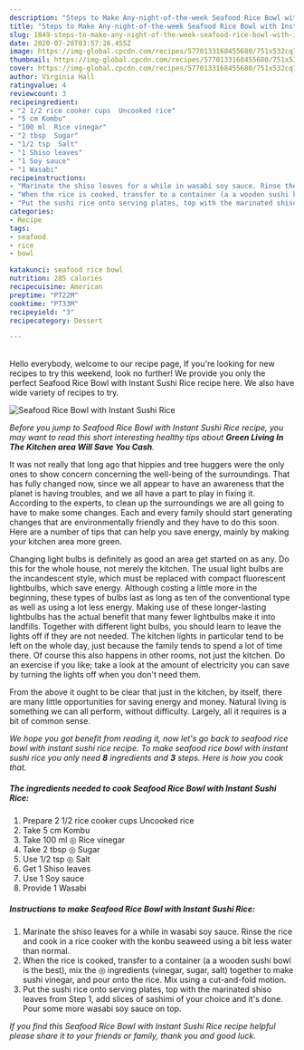 ```yaml
---
description: "Steps to Make Any-night-of-the-week Seafood Rice Bowl with Instant Sushi Rice"
title: "Steps to Make Any-night-of-the-week Seafood Rice Bowl with Instant Sushi Rice"
slug: 1849-steps-to-make-any-night-of-the-week-seafood-rice-bowl-with-instant-sushi-rice
date: 2020-07-28T03:57:26.455Z
image: https://img-global.cpcdn.com/recipes/5770133168455680/751x532cq70/seafood-rice-bowl-with-instant-sushi-rice-recipe-main-photo.jpg
thumbnail: https://img-global.cpcdn.com/recipes/5770133168455680/751x532cq70/seafood-rice-bowl-with-instant-sushi-rice-recipe-main-photo.jpg
cover: https://img-global.cpcdn.com/recipes/5770133168455680/751x532cq70/seafood-rice-bowl-with-instant-sushi-rice-recipe-main-photo.jpg
author: Virginia Hall
ratingvalue: 4
reviewcount: 3
recipeingredient:
- "2 1/2 rice cooker cups  Uncooked rice"
- "5 cm Kombu"
- "100 ml  Rice vinegar"
- "2 tbsp  Sugar"
- "1/2 tsp  Salt"
- "1 Shiso leaves"
- "1 Soy sauce"
- "1 Wasabi"
recipeinstructions:
- "Marinate the shiso leaves for a while in wasabi soy sauce. Rinse the rice and cook in a rice cooker with the konbu seaweed using a bit less water than normal."
- "When the rice is cooked, transfer to a container (a a wooden sushi bowl is the best), mix the ◎ ingredients (vinegar, sugar, salt) together to make sushi vinegar, and pour onto the rice. Mix using a cut-and-fold motion."
- "Put the sushi rice onto serving plates, top with the marinated shiso leaves from Step 1, add slices of sashimi of your choice and it&#39;s done. Pour some more wasabi soy sauce on top."
categories:
- Recipe
tags:
- seafood
- rice
- bowl

katakunci: seafood rice bowl 
nutrition: 285 calories
recipecuisine: American
preptime: "PT22M"
cooktime: "PT33M"
recipeyield: "3"
recipecategory: Dessert

---
```

<br>
Hello everybody, welcome to our recipe page, If you're looking for new recipes to try this weekend, look no further! We provide you only the perfect Seafood Rice Bowl with Instant Sushi Rice recipe here. We also have wide variety of recipes to try.
<br>


![Seafood Rice Bowl with Instant Sushi Rice](https://img-global.cpcdn.com/recipes/5770133168455680/751x532cq70/seafood-rice-bowl-with-instant-sushi-rice-recipe-main-photo.jpg)

<i>Before you jump to Seafood Rice Bowl with Instant Sushi Rice recipe, you may want to read this short interesting healthy tips about 
<strong>Green Living In The Kitchen area Will Save You Cash</strong>.</i>
</br>

It was not really that long ago that hippies and tree huggers were the only ones to show concern concerning the well-being of the surroundings. That has fully changed now, since we all appear to have an awareness that the planet is having troubles, and we all have a part to play in fixing it. According to the experts, to clean up the surroundings we are all going to have to make some changes. Each and every family should start generating changes that are environmentally friendly and they have to do this soon. Here are a number of tips that can help you save energy, mainly by making your kitchen area more green.

Changing light bulbs is definitely as good an area get started on as any. Do this for the whole house, not merely the kitchen. The usual light bulbs are the incandescent style, which must be replaced with compact fluorescent lightbulbs, which save energy. Although costing a little more in the beginning, these types of bulbs last as long as ten of the conventional type as well as using a lot less energy. Making use of these longer-lasting lightbulbs has the actual benefit that many fewer lightbulbs make it into landfills. Together with different light bulbs, you should learn to leave the lights off if they are not needed. The kitchen lights in particular tend to be left on the whole day, just because the family tends to spend a lot of time there. Of course this also happens in other rooms, not just the kitchen. Do an exercise if you like; take a look at the amount of electricity you can save by turning the lights off when you don't need them.

From the above it ought to be clear that just in the kitchen, by itself, there are many little opportunities for saving energy and money. Natural living is something we can all perform, without difficulty. Largely, all it requires is a bit of common sense.


<i>We hope you got benefit from reading it, now let's go back to seafood rice bowl with instant sushi rice recipe. To make seafood rice bowl with instant sushi rice you only need <strong>8</strong> ingredients and <strong>3</strong> steps. Here is how you cook that.
</i>

##### The ingredients needed to cook Seafood Rice Bowl with Instant Sushi Rice:

1. Prepare 2 1/2 rice cooker cups  Uncooked rice
1. Take 5 cm Kombu
1. Take 100 ml ◎ Rice vinegar
1. Take 2 tbsp ◎ Sugar
1. Use 1/2 tsp ◎ Salt
1. Get 1 Shiso leaves
1. Use 1 Soy sauce
1. Provide 1 Wasabi


##### Instructions to make Seafood Rice Bowl with Instant Sushi Rice:

1. Marinate the shiso leaves for a while in wasabi soy sauce. Rinse the rice and cook in a rice cooker with the konbu seaweed using a bit less water than normal.
1. When the rice is cooked, transfer to a container (a a wooden sushi bowl is the best), mix the ◎ ingredients (vinegar, sugar, salt) together to make sushi vinegar, and pour onto the rice. Mix using a cut-and-fold motion.
1. Put the sushi rice onto serving plates, top with the marinated shiso leaves from Step 1, add slices of sashimi of your choice and it&#39;s done. Pour some more wasabi soy sauce on top.


<i>If you find this Seafood Rice Bowl with Instant Sushi Rice recipe helpful please share it to your friends or family, thank you and good luck.</i>
